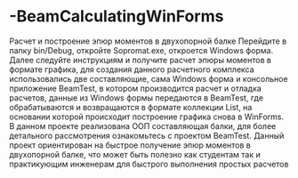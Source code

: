 # -BeamCalculatingWinForms
Расчет и построение эпюр моментов в двухопорной балке
Перейдите в папку bin/Debug, откройте Sopromat.exe, откроется Windows форма. Далее следуйте инструкциям и получите расчет эпюры моментов в формате графика, 
для создания данного расчетного комплекса использовались две составляющие, сама Windows форма и консольное приложение BeamTest, в котором производится расчет и отладка расчетов, данные из Windows формы передаются в 
BeamTest, где обрабатываются и возвращаются в формате коллекции List<GraphMoments>, на основании которой происходит построение графика снова в WinForms. 
В данном проекте реализована ООП составляющая балки, для более детального рассмотрения ознакомьтесь с проектом BeamTest. 
Данный проект ориентирован на быстрое получение эпюр моментов в двухопорной балке, что может быть полезно как студентам так и практикующим инженерам для быстрого выполнения простых расчетов
